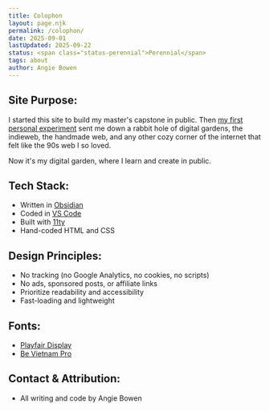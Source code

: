 ```yaml
---
title: Colophon
layout: page.njk
permalink: /colophon/
date: 2025-09-01
lastUpdated: 2025-09-22
status: <span class="status-perennial">Perennial</span>
tags: about
author: Angie Bowen
---
```


## Site Purpose:
I started this site to build my master's capstone in public. Then <a href="/experiment-01">my first personal experiment</a> sent me down a rabbit hole of digital gardens, the indieweb, the handmade web, and any other cozy corner of the internet that felt like the 90s web I so loved.

Now it's my digital garden, where I learn and create in public.

## Tech Stack:
- Written in <a href="https://obsidian.md/">Obsidian</a>
- Coded in <a href="https://code.visualstudio.com/">VS Code</a>
- Built with <a href="https://www.11ty.dev/">11ty</a>
- Hand-coded HTML and CSS

## Design Principles:
- No tracking (no Google Analytics, no cookies, no scripts)
- No ads, sponsored posts, or affiliate links
- Prioritize readability and accessibility
- Fast-loading and lightweight

## Fonts:
- [Playfair Display](https://beautifulwebtype.com/playfair-display/)
- [Be Vietnam Pro](https://www.fontshare.com/fonts/beVietnam-pro)

## Contact & Attribution:
- All writing and code by Angie Bowen